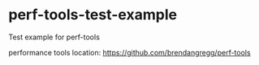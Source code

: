 # perf-tools-test-example
Test example for perf-tools

performance tools location: https://github.com/brendangregg/perf-tools
